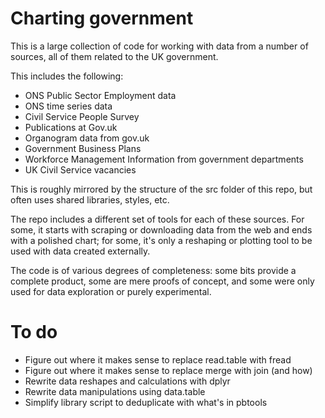 Charting government
==============

This is a large collection of code for working with data from a number of sources, all of them related to the UK government.

This includes the following:

* ONS Public Sector Employment data
* ONS time series data
* Civil Service People Survey
* Publications at Gov.uk
* Organogram data from gov.uk
* Government Business Plans
* Workforce Management Information from government departments
* UK Civil Service vacancies

This is roughly mirrored by the structure of the src folder of this repo, but often uses shared libraries, styles, etc.

The repo includes a different set of tools for each of these sources. For some, it starts with scraping or downloading data from the web and ends with a polished chart; for some, it's only a reshaping or plotting tool to be used with data created externally.

The code is of various degrees of completeness: some bits provide a complete product, some are mere proofs of concept, and some were only used for data exploration or purely experimental.

# To do
* Figure out where it makes sense to replace read.table with fread
* Figure out where it makes sense to replace merge with join (and how)
* Rewrite data reshapes and calculations with dplyr
* Rewrite data manipulations using data.table
* Simplify library script to deduplicate with what's in pbtools
